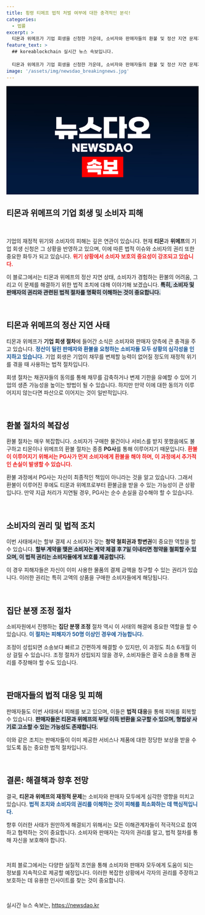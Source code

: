 ```yaml
---
title: 횡령 티메프 법적 처벌 여부에 대한 충격적인 분석!
categories:
  - 법률
excerpt: >
  티몬과 위메프가 기업 회생을 신청한 가운데, 소비자와 판매자들의 환불 및 정산 지연 문제가 심각해지고 있다. 피해자들은 법적 권리를 행사할 수 있으며, 조정 절차가 진행되더라도 실제 지급 능력이 중요하다. 이로 인해 거액의 손실 위험이 커지고 있다.
feature_text: >
  ## koreablockchain 실시간 뉴스 속보입니다.

  티몬과 위메프가 기업 회생을 신청한 가운데, 소비자와 판매자들의 환불 및 정산 지연 문제가 심각해지고 있다. 피해자들은 법적 권리를 행사할 수 있으며, 조정 절차가 진행되더라도 실제 지급 능력이 중요하다. 이로 인해 거액의 손실 위험이 커지고 있다.
image: '/assets/img/newsdao_breakingnews.jpg'
---
```


<p><img src="/assets/img/newsdao_breakingnews.jpg" alt="koreablockchain 속보" /></p>

<h2 data-ke-size="size26">티몬과 위메프의 기업 회생 및 소비자 피해</h2>

<p data-ke-size="size16">&nbsp;</p>

<p>기업의 재정적 위기와 소비자의 피해는 깊은 연관이 있습니다. 현재 <strong>티몬</strong>과 <strong>위메프</strong>의 기업 회생 신청은 그 상황을 반영하고 있으며, 이에 따른 법적 이슈와 소비자의 권리 또한 중요한 화두가 되고 있습니다. <b><span style="color: #ee2323;">위기 상황에서 소비자 보호의 중요성이 강조되고 있습니다.</span></b> </p>

<p>이 블로그에서는 티몬과 위메프의 정산 지연 상태, 소비자가 경험하는 환불의 어려움, 그리고 이 문제를 해결하기 위한 법적 조치에 대해 이야기해 보겠습니다. <b><span style="background-color: #21538527;">특히, 소비자 및 판매자의 권리와 관련된 법적 절차를 명확히 이해하는 것이 중요합니다.</span></b> </p>

<p data-ke-size="size16">&nbsp;</p>

<h2>티몬과 위메프의 정산 지연 사태</h2>

<p>티몬과 위메프가 <strong>기업 회생 절차</strong>에 들어간 소식은 소비자와 판매자 양측에 큰 충격을 주고 있습니다. <b><span style="color: #1a5490;">정산이 밀린 판매자와 환불을 요청하는 소비자들 모두 상황의 심각성을 인지하고 있습니다.</span></b> 기업 회생은 기업이 채무를 변제할 능력이 없어질 정도의 재정적 위기를 겪을 때 사용하는 법적 절차입니다. </p>

<p>회생 절차는 채권자들의 동의를 통해 채무를 감축하거나 변제 기한을 유예할 수 있어 기업의 생존 가능성을 높이는 방법이 될 수 있습니다. 하지만 만약 이에 대한 동의가 이루어지지 않는다면 파산으로 이어지는 것이 일반적입니다.</p>

<p data-ke-size="size16">&nbsp;</p>

<h2>환불 절차의 복잡성</h2>

<p>환불 절차는 매우 복잡합니다. 소비자가 구매한 물건이나 서비스를 받지 못했음에도 불구하고 티몬이나 위메프의 환불 절차는 종종 <strong>PG사</strong>를 통해 이루어지기 때문입니다. <b><span style="color: #ee2323;">환불이 이루어지기 위해서는 PG사가 먼저 소비자에게 환불을 해야 하며, 이 과정에서 추가적인 손실이 발생할 수 있습니다.</span></b></p>

<p>환불 과정에서 PG사는 자신이 최종적인 책임이 아니라는 것을 알고 있습니다. 그래서 환불이 이루어진 후에도 티몬과 위메프로부터 환불금을 받을 수 있는 가능성이 큰 상황입니다. 만약 지급 처리가 지연될 경우, PG사는 순수 손실을 감수해야 할 수 있습니다.</p>

<p data-ke-size="size16">&nbsp;</p>

<h2>소비자의 권리 및 법적 조치</h2>

<p>이번 사태에서는 할부 결제 시 소비자가 갖는 <strong>청약 철회권과 항변권</strong>이 중요한 역할을 할 수 있습니다. <b><span style="background-color: #21538527;">할부 계약을 맺은 소비자는 계약 체결 후 7일 이내라면 청약을 철회할 수 있으며, 이 법적 권리는 소비자들에게 보호를 제공합니다.</span></b> </p>

<p>이 경우 피해자들은 자신이 이미 사용한 물품의 결제 금액을 청구할 수 있는 권리가 있습니다. 이러한 권리는 특히 고액의 상품을 구매한 소비자들에게 해당됩니다. </p>

<p data-ke-size="size16">&nbsp;</p>

<h2>집단 분쟁 조정 절차</h2>

<p>소비자원에서 진행하는 <strong>집단 분쟁 조정</strong> 절차 역시 이 사태의 해결에 중요한 역할을 할 수 있습니다. <b><span style="color: #1a5490;">이 절차는 피해자가 50명 이상인 경우에 가능합니다.</span></b> </p>

<p>조정이 성립되면 소송보다 빠르고 간편하게 해결할 수 있지만, 이 과정도 최소 6개월 이상 걸릴 수 있습니다. 조정 절차가 성립되지 않을 경우, 소비자들은 결국 소송을 통해 권리를 주장해야 할 수도 있습니다.</p>

<p data-ke-size="size16">&nbsp;</p>

<h2>판매자들의 법적 대응 및 피해</h2>

<p>판매자들도 이번 사태에서 피해를 보고 있으며, 이들은 <strong>법적 대응</strong>을 통해 피해를 회복할 수 있습니다. <b><span style="background-color: #21538527;">판매자들은 티몬과 위메프의 부당 이득 반환을 요구할 수 있으며, 형법상 사기로 고소할 수 있는 가능성도 존재합니다.</span></b> </p>

<p>이와 같은 조치는 판매자들이 이미 제공한 서비스나 제품에 대한 정당한 보상을 받을 수 있도록 돕는 중요한 법적 절차입니다.</p>

<p data-ke-size="size16">&nbsp;</p>

<h2>결론: 해결책과 향후 전망</h2>

<p>결국, <strong>티몬과 위메프의 재정적 문제</strong>는 소비자와 판매자 모두에게 심각한 영향을 미치고 있습니다. <b><span style="color: #1a5490;">법적 조치와 소비자의 권리를 이해하는 것이 피해를 최소화하는 데 핵심적입니다.</span></b> </p>

<p>향후 이러한 사태가 원만하게 해결되기 위해서는 모든 이해관계자들이 적극적으로 참여하고 협력하는 것이 중요합니다. 소비자와 판매자는 각자의 권리를 알고, 법적 절차를 통해 자신을 보호해야 합니다. </p>

<p data-ke-size="size16">&nbsp;</p>

<p>저희 블로그에서는 다양한 실질적 조언을 통해 소비자와 판매자 모두에게 도움이 되는 정보를 지속적으로 제공할 예정입니다. 이러한 복잡한 상황에서 각자의 권리를 주장하고 보호하는 데 유용한 인사이트를 찾는 것이 중요합니다. </p>

<p data-ke-size="size16">&nbsp;</p>
실시간 뉴스 속보는, <a href="https://newsdao.kr" rel="dofollow">https://newsdao.kr</a>


